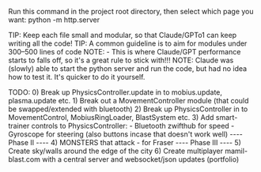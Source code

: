 
Run this command in the project root directory, then select which page you want:
	python -m http.server

TIP: Keep each file small and modular, so that Claude/GPTo1 can keep writing all the code!
TIP: A common guideline is to aim for modules under 300–500 lines of code
	NOTE: - This is where Claude/GPT performance starts to falls off, so it's a great rule to stick with!!!
NOTE: Claude was (slowly) able to start the python server and run the code, but had no idea how to test it. It's quicker to do it yourself.


TODO:
	0) Break up PhysicsController.update in to mobius.update, plasma.update etc.
	1) Break out a MovementController module (that could be swapped/extended with bluetooth)
	2) Break up PhysicsController in to MovementControl, MobiusRingLoader, BlastSystem etc.
	3) Add smart-trainer controls to PhysicsController:
		- Bluetooth zwifthub for speed
		- Gyroscope for steering (also buttons incase that doesn't work well)
	---- Phase II  ----
	4) MONSTERS that attack - for Fraser
	---- Phase III ----
	5) Create sky/walls around the edge of the city
	6) Create multiplayer mamil-blast.com with a central server and websocket/json updates (portfolio)


